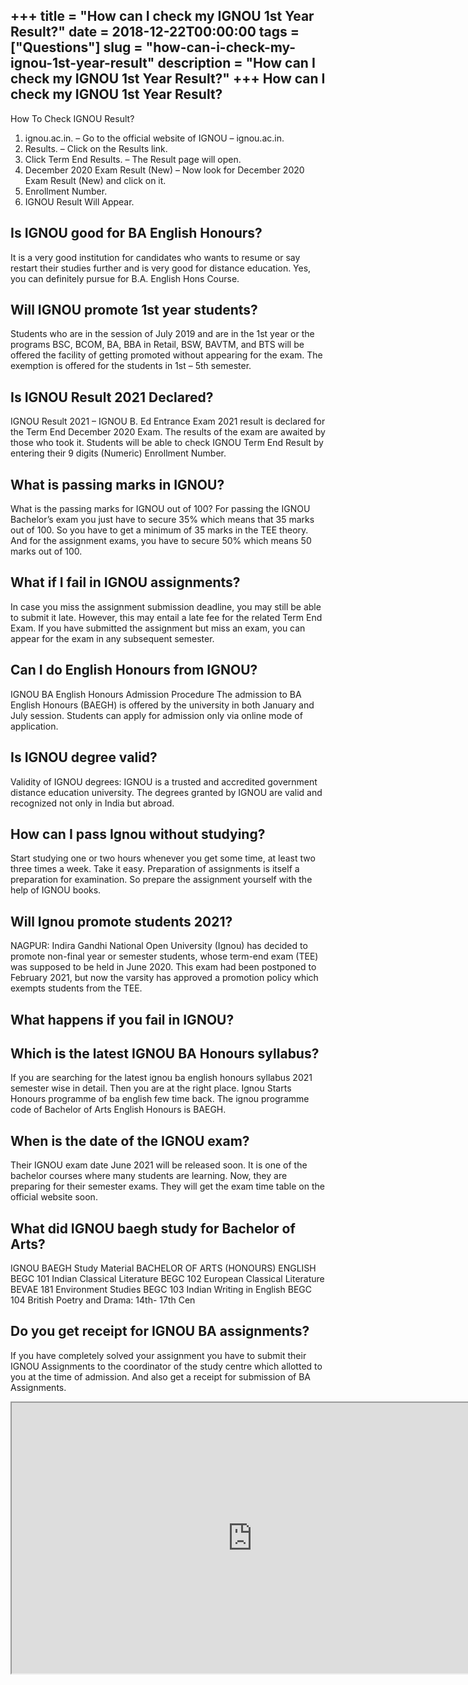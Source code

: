 +++
title = "How can I check my IGNOU 1st Year Result?"
date = 2018-12-22T00:00:00
tags = ["Questions"]
slug = "how-can-i-check-my-ignou-1st-year-result"
description = "How can I check my IGNOU 1st Year Result?"
+++
How can I check my IGNOU 1st Year Result?
-----------------------------------------

How To Check IGNOU Result?

1. ignou.ac.in. – Go to the official website of IGNOU – ignou.ac.in.
2. Results. – Click on the Results link.
3. Click Term End Results. – The Result page will open.
4. December 2020 Exam Result (New) – Now look for December 2020 Exam Result (New) and click on it.
5. Enrollment Number.
6. IGNOU Result Will Appear.

Is IGNOU good for BA English Honours?
-------------------------------------

It is a very good institution for candidates who wants to resume or say restart their studies further and is very good for distance education. Yes, you can definitely pursue for B.A. English Hons Course.

Will IGNOU promote 1st year students?
-------------------------------------

Students who are in the session of July 2019 and are in the 1st year or the programs BSC, BCOM, BA, BBA in Retail, BSW, BAVTM, and BTS will be offered the facility of getting promoted without appearing for the exam. The exemption is offered for the students in 1st – 5th semester.

Is IGNOU Result 2021 Declared?
------------------------------

IGNOU Result 2021 – IGNOU B. Ed Entrance Exam 2021 result is declared for the Term End December 2020 Exam. The results of the exam are awaited by those who took it. Students will be able to check IGNOU Term End Result by entering their 9 digits (Numeric) Enrollment Number.

What is passing marks in IGNOU?
-------------------------------

What is the passing marks for IGNOU out of 100? For passing the IGNOU Bachelor’s exam you just have to secure 35% which means that 35 marks out of 100. So you have to get a minimum of 35 marks in the TEE theory. And for the assignment exams, you have to secure 50% which means 50 marks out of 100.

What if I fail in IGNOU assignments?
------------------------------------

In case you miss the assignment submission deadline, you may still be able to submit it late. However, this may entail a late fee for the related Term End Exam. If you have submitted the assignment but miss an exam, you can appear for the exam in any subsequent semester.

Can I do English Honours from IGNOU?
------------------------------------

IGNOU BA English Honours Admission Procedure The admission to BA English Honours (BAEGH) is offered by the university in both January and July session. Students can apply for admission only via online mode of application.

Is IGNOU degree valid?
----------------------

Validity of IGNOU degrees: IGNOU is a trusted and accredited government distance education university. The degrees granted by IGNOU are valid and recognized not only in India but abroad.

How can I pass Ignou without studying?
--------------------------------------

Start studying one or two hours whenever you get some time, at least two three times a week. Take it easy. Preparation of assignments is itself a preparation for examination. So prepare the assignment yourself with the help of IGNOU books.

Will Ignou promote students 2021?
---------------------------------

NAGPUR: Indira Gandhi National Open University (Ignou) has decided to promote non-final year or semester students, whose term-end exam (TEE) was supposed to be held in June 2020. This exam had been postponed to February 2021, but now the varsity has approved a promotion policy which exempts students from the TEE.

What happens if you fail in IGNOU?
----------------------------------

Which is the latest IGNOU BA Honours syllabus?
----------------------------------------------

If you are searching for the latest ignou ba english honours syllabus 2021 semester wise in detail. Then you are at the right place. Ignou Starts Honours programme of ba english few time back. The ignou programme code of Bachelor of Arts English Honours is BAEGH.

When is the date of the IGNOU exam?
-----------------------------------

Their IGNOU exam date June 2021 will be released soon. It is one of the bachelor courses where many students are learning. Now, they are preparing for their semester exams. They will get the exam time table on the official website soon.

What did IGNOU baegh study for Bachelor of Arts?
------------------------------------------------

IGNOU BAEGH Study Material BACHELOR OF ARTS (HONOURS) ENGLISH BEGC 101 Indian Classical Literature BEGC 102 European Classical Literature BEVAE 181 Environment Studies BEGC 103 Indian Writing in English BEGC 104 British Poetry and Drama: 14th- 17th Cen

Do you get receipt for IGNOU BA assignments?
--------------------------------------------

If you have completely solved your assignment you have to submit their IGNOU Assignments to the coordinator of the study centre which allotted to you at the time of admission. And also get a receipt for submission of BA Assignments.

<iframe allow="accelerometer; autoplay; clipboard-write; encrypted-media; gyroscope; picture-in-picture" allowfullscreen="" class="__youtube_prefs__  epyt-is-override  no-lazyload" data-no-lazy="1" data-origheight="433" data-origwidth="770" data-skipgform_ajax_framebjll="" height="433" id="_ytid_99033" loading="lazy" src="https://www.youtube.com/embed/1ymirUlGLxw?enablejsapi=1&autoplay=0&cc_load_policy=0&cc_lang_pref=&iv_load_policy=1&loop=0&modestbranding=0&rel=1&fs=1&playsinline=0&autohide=2&theme=dark&color=red&controls=1&" title="YouTube player" width="770"></iframe>